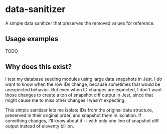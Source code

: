# data-sanitizer

A simple data sanitizer that preserves the removed values for reference.

## Usage examples

TODO

## Why does this exist?

I test my database seeding modules using large data snapshots in Jest. I *do* want to know when the row IDs change, because sometimes that would be unexpected behavior. But even when ID changes are expected, I don't want those changes to create a ton of snapshot diff output in Jest, since that might cause me to miss other changes I wasn't expecting.

This simple sanitizer lets me isolate IDs from the original data structure, preserved in their original order, and snapshot them in isolation. If something changes, I'll know about it -- with only one line of snapshot diff output instead of eleventy billion.